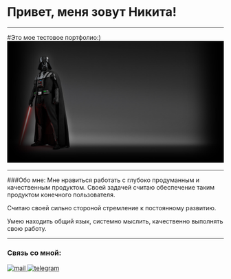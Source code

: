 # Привет, меня зовут Никита! 
___

#Это мое тестовое портфолио:)
![header](https://github.com/Cheleos/cheleos/blob/main/assets/d6ac39784275612c5a98bb2522a16953362bb1a5.jpg)
___

###Обо мне: 
Мне нравиться работать с глубоко продуманным и качественным продуктом. Своей задачей считаю обеспечение таким продуктом конечного пользователя.

Считаю своей сильно стороной стремление к постоянному развитию.

Умею находить общий язык, системно мыслить, качественно выполнять свою работу.

___

### Связь со мной: 

<div id="badges">
    <a href="nikitashobik@bk.ru" target="_blank">
      <img src="https://alexpost-soft.ru/shop/image/cache/catalog/checker-logo-500x500.jpg" width="40" height="40" alt="mail" />
    </a>
    <a href="https://t.me/Na_SH3991" target="_blank">
      <img src="https://cdn-icons-png.flaticon.com/512/2111/2111646.png" width="40" height="40" alt="telegram" />
    </a>
  </div>